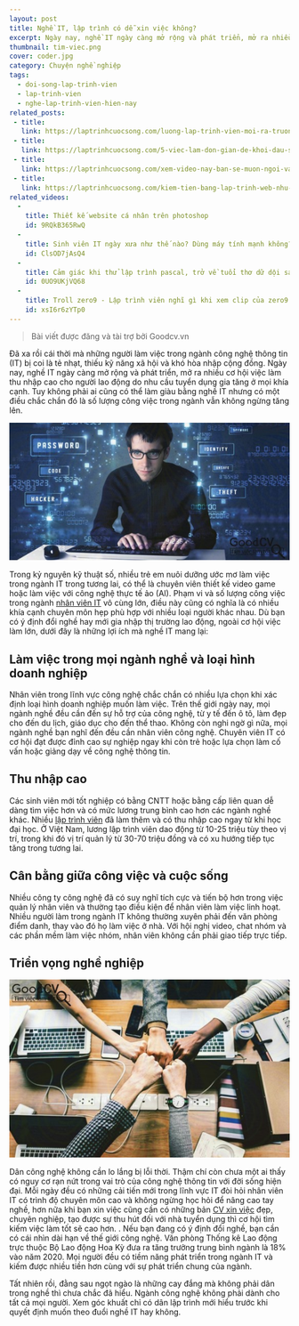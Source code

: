 ```yaml
---
layout: post
title: Nghề IT, lập trình có dễ xin việc không?
excerpt: Ngày nay, nghề IT ngày càng mở rộng và phát triển, mở ra nhiều cơ hội việc làm thu nhập cao cho người lao động do nhu cầu tuyển dụng gia tăng ở mọi khía cạnh. Tuy không phải ai cũng có thể làm giàu bằng nghề IT nhưng có một điều chắc chắn đó là số lượng công việc trong ngành vẫn không ngừng tăng lên
thumbnail: tim-viec.png
cover: coder.jpg
category: Chuyện nghề nghiệp
tags:
  - doi-song-lap-trinh-vien
  - lap-trinh-vien
  - nghe-lap-trinh-vien-hien-nay
related_posts:
 - title: 
   link: https://laptrinhcuocsong.com/luong-lap-trinh-vien-moi-ra-truong.html
 - title: 
   link: https://laptrinhcuocsong.com/5-viec-lam-don-gian-de-khoi-dau-su-nghiep-lap-trinh-vien-nghiem-tuc.html
 - title: 
   link: https://laptrinhcuocsong.com/xem-video-nay-ban-se-muon-ngoi-vao-va-lap-trinh-ngay-lap-tuc.html
 - title: 
   link: https://laptrinhcuocsong.com/kiem-tien-bang-lap-trinh-web-nhu-the-nao.html
related_videos:
  -
    title: Thiết kế website cá nhân trên photoshop
    id: 9RQkB365RwQ
  -
    title: Sinh viên IT ngày xưa như thế nào? Dùng máy tính mạnh không?
    id: ClsOD7jAsQ4
  -
    title: Cảm giác khi thử lập trình pascal, trở về tuổi thơ dữ dội sau 10 năm 
    id: 0UO9UKjVQ68
  -
    title: Troll zero9 - Lập trình viên nghĩ gì khi xem clip của zero9 
    id: xsI6r6zYTp0
---
```


> Bài viết được đăng và tài trợ bởi Goodcv.vn

Đã xa rồi cái thời mà những người làm việc trong ngành công nghệ thông tin (IT) bị coi là tẻ nhạt, thiếu kỹ năng xã hội và khó hòa nhập cộng đồng. Ngày nay, nghề IT ngày càng mở rộng và phát triển, mở ra nhiều cơ hội việc làm thu nhập cao cho người lao động do nhu cầu tuyển dụng gia tăng ở mọi khía cạnh. Tuy không phải ai cũng có thể làm giàu bằng nghề IT nhưng có một điều chắc chắn đó là số lượng công việc trong ngành vẫn không ngừng tăng lên. 

![Lập trình viên](images/coder.jpg)

Trong kỷ nguyên kỹ thuật số, nhiều trẻ em nuôi dưỡng ước mơ làm việc trong ngành IT trong tương lai, có thể là chuyên viên thiết kế video game hoặc làm việc với công nghệ thực tế ảo (AI). Phạm vi và số lượng công việc trong ngành [nhân viên IT](https://goodcv.vn/t%C3%ACm-vi%E1%BB%87c-l%C3%A0m-nh%C3%A2n+vi%C3%AAn+it) vô cùng lớn, điều này cũng có nghĩa là có nhiều khía cạnh chuyên môn hẹp phù hợp với nhiều loại người khác nhau. Dù bạn có ý định đổi nghề hay mới gia nhập thị trường lao động, ngoài cơ hội việc làm lớn, dưới đây là những lợi ích mà nghề IT mang lại:

## Làm việc trong mọi ngành nghề và loại hình doanh nghiệp

Nhân viên trong lĩnh vực công nghệ chắc chắn có nhiều lựa chọn khi xác định loại hình doanh nghiệp muốn làm việc. Trên thế giới ngày nay, mọi ngành nghề đều cần đến sự hỗ trợ của công nghệ, từ y tế đến ô tô, làm đẹp cho đến du lịch, giáo dục cho đến thể thao. Không còn nghi ngờ gì nữa, mọi ngành nghề bạn nghĩ đến đều cần nhân viên công nghệ. Chuyên viên IT có cơ hội đạt được đỉnh cao sự nghiệp ngay khi còn trẻ hoặc lựa chọn làm cố vấn hoặc giảng dạy về công nghệ thông tin. 

## Thu nhập cao

Các sinh viên mới tốt nghiệp có bằng CNTT hoặc bằng cấp liên quan dễ dàng tìm việc hơn và có mức lương trung bình cao hơn các ngành nghề khác. Nhiều [lập trình viên](https://goodcv.vn/t%C3%ACm-vi%E1%BB%87c-l%C3%A0m-l%E1%BA%ADp+tr%C3%ACnh+vi%C3%AAn) đã làm thêm và có thu nhập cao ngay từ khi học đại học. Ở Việt Nam, lương lập trình viên dao động từ 10-25 triệu tùy theo vị trí, trong khi đó vị trí quản lý từ 30-70 triệu đồng và có xu hướng tiếp tục tăng trong tương lai. 

## Cân bằng giữa công việc và cuộc sống

Nhiều công ty công nghệ đã có suy nghĩ tích cực và tiến bộ hơn trong việc quản lý nhân viên và thường tạo điều kiện để nhân viên làm việc linh hoạt. Nhiều người làm trong ngành IT không thường xuyên phải đến văn phòng điểm danh, thay vào đó họ làm việc ở nhà. Với hội nghị video, chat nhóm và các phần mềm làm việc nhóm, nhân viên không cần phải giao tiếp trực tiếp. 

## Triển vọng nghề nghiệp

![Team work](images/team-work.jpg)

Dân công nghệ không cần lo lắng bị lỗi thời. Thậm chí còn chưa một ai thấy có nguy cơ rạn nứt trong vai trò của công nghệ thông tin với đời sống hiện đại. Mỗi ngày đều có những cải tiến mới trong lĩnh vực IT đòi hỏi nhân viên IT có trình độ chuyên môn cao và không ngừng học hỏi để nâng cao tay nghề, hơn nữa khi bạn xin việc cũng cần có những bản [CV xin việc](https://goodcv.vn/mau-cv-xin-viec.html) đẹp, chuyên nghiệp, tạo được sự thu hút đối với nhà tuyển dụng thì cơ hội tìm kiếm việc làm tốt sẽ cao hơn. . Nếu bạn đang có ý định đổi nghề, bạn cần có cái nhìn dài hạn về thế giới công nghệ. Văn phòng Thống kê Lao động trực thuộc Bộ Lao động Hoa Kỳ đưa ra tăng trưởng trung bình ngành là 18% vào năm 2020. Mọi người đều có tiềm năng phát triển trong ngành IT và kiếm được nhiều tiền hơn cùng với sự phát triển chung của ngành. 

Tất nhiên rồi, đằng sau ngọt ngào là những cay đắng mà không phải dân trong nghề thì chưa chắc đã hiểu. Ngành công nghệ không phải dành cho tất cả mọi người. Xem góc khuất chỉ có dân lập trình mới hiểu trước khi quyết định muốn theo đuổi nghề IT hay không. 


